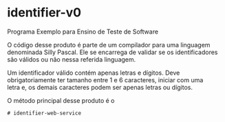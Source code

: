 # identifier-v0
Programa Exemplo para Ensino de Teste de Software

O código desse produto é parte de um compilador para uma linguagem  
denominada Silly Pascal. Ele se encarrega de validar se os identificadores  
são válidos ou não nessa referida linguagem.

Um identificador válido contém apenas letras e dígitos. Deve  
obrigatoriamente ter tamanho entre 1 e 6 caracteres, iniciar com uma  
letra e, os demais caracteres podem ser apenas letras ou dígitos.

O método principal desse produto é o
```public boolean validadeIdentifier(String cadeia){...}'''
# identifier-web-service
